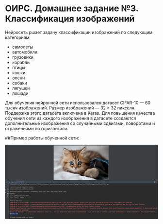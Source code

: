 # ОИРС. Домашнее задание №3. Классификация изображений
Нейросеть ршает задачу классификации изображений по следующим категориям: 
* самолеты
* автомобили
* грузовики
* корабли
* птицы
* кошки
* олени
* собаки
* лягушки
* лошади

Для обучения нейронной сети использовался датасет CIFAR-10 — 60 тысяч изображений.
Размер изображений — 32 × 32 пикселя.
Поддержка этого датасета включена в Keras.
Для повышения качества обучения сети из каждого изображения в датасете создаются дополнительные изображения 
со случайными сдвигами, поворотами и отражениями по горизонтали.

##Пример работы обученной сети:

![input image](example.png "Пример работы обученной сети")